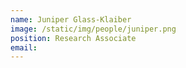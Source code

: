 ```yaml
---
name: Juniper Glass-Klaiber
image: /static/img/people/juniper.png 
position: Research Associate
email: 
---
```

